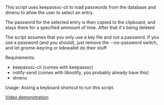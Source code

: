 This script uses keepassxc-cli to load passwords from the database
and dmenu to allow the user to select an entry.

The password for the selected entry is then copied to the clipboard, and
stays there for a specified ammount of time. After that it's being deleted

The script assumes that you only use a key file and not a password. If you
use a password (and you should), just remove the --no-password switch, and
let gnome-keyring or kdewallet do their stuff

Requirements:
- keepassxc-cli (comes with keepassxc)
- notify-send (comes with libnotify, you probably already have this)
- dmenu

Usage:
Assing a keyboard shortcut to run this script.

[Video demonstration](keepass_dmenu.webm)
